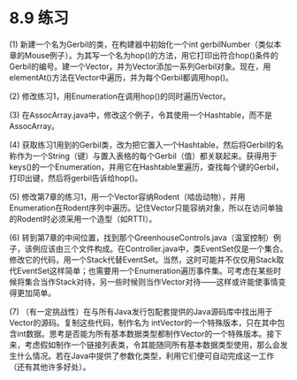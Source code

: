# 8.9 练习

(1) 新建一个名为Gerbil的类，在构建器中初始化一个int gerbilNumber（类似本章的Mouse例子）。为其写一个名为hop()的方法，用它打印出符合hop()条件的Gerbil的编号。建一个Vector，并为Vector添加一系列Gerbil对象。现在，用elementAt()方法在Vector中遍历，并为每个Gerbil都调用hop()。

(2) 修改练习1，用Enumeration在调用hop()的同时遍历Vector。

(3) 在AssocArray.java中，修改这个例子，令其使用一个Hashtable，而不是AssocArray。

(4) 获取练习1用到的Gerbil类，改为把它置入一个Hashtable，然后将Gerbil的名称作为一个String（键）与置入表格的每个Gerbil（值）都关联起来。获得用于keys()的一个Enumeration，并用它在Hashtable里遍历，查找每个键的Gerbil，打印出键，然后将gerbil告诉给hop()。

(5) 修改第7章的练习1，用一个Vector容纳Rodent（啮齿动物），并用Enumeration在Rodent序列中遍历。记住Vector只能容纳对象，所以在访问单独的Rodent时必须采用一个造型（如RTTI）。

(6) 转到第7章的中间位置，找到那个GreenhouseControls.java（温室控制）例子，该例应该由三个文件构成。在Controller.java中，类EventSet仅是一个集合。修改它的代码，用一个Stack代替EventSet。当然，这时可能并不仅仅用Stack取代EventSet这样简单；也需要用一个Enumeration遍历事件集。可考虑在某些时候将集合当作Stack对待，另一些时候则当作Vector对待——这样或许能使事情变得更加简单。

(7) （有一定挑战性）在与所有Java发行包配套提供的Java源码库中找出用于Vector的源码。复制这些代码，制作名为
intVector的一个特殊版本，只在其中包含int数据。思考是否能为所有基本数据类型都制作Vector的一个特殊版本。接下来，考虑假如制作一个链接列表类，令其能随同所有基本数据类型使用，那么会发生什么情况。若在Java中提供了参数化类型，利用它们便可自动完成这一工作（还有其他许多好处）。

